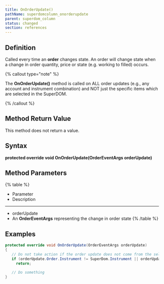 ```yaml
---
title: OnOrderUpdate()
pathName: superdomcolumn_onorderupdate
parent: superdom_column
status: changed
section: references
---
```


## Definition

Called every time an **order** changes state. An order will change state when a change in order quantity, price or state (e.g. working to filled) occurs.

{% callout type="note" %}

The **OnOrderUpdate()** method is called on ALL order updates (e.g., any account and instrument combination) and NOT just the specific items which are selected in the SuperDOM.

{% /callout %}

## Method Return Value

This method does not return a value.

## Syntax

**protected override void OnOrderUpdate(OrderEventArgs orderUpdate)**

## Method Parameters

{% table %}

* Parameter
* Description

---

* orderUpdate
* An **OrderEventArgs** representing the change in order state
{% /table %}

## Examples

```csharp
protected override void OnOrderUpdate(OrderEventArgs orderUpdate)
{
   // Do not take action if the order update does not come from the selected SuperDOM instrument/account
   if (orderUpdate.Order.Instrument != SuperDom.Instrument || orderUpdate.Order.Account != SuperDom.Account)
     return;
 
   // Do something
}
```
